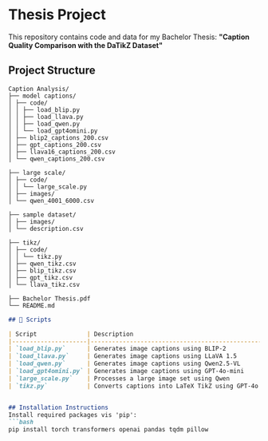 # Thesis Project 
This repository contains code and data for my Bachelor Thesis:
**"Caption Quality Comparison with the DaTikZ Dataset"**

## Project Structure
```
Caption Analysis/
├── model captions/
│ ├── code/
│ │ ├── load_blip.py
│ │ ├── load_llava.py
│ │ ├── load_qwen.py
│ │ └── load_gpt4omini.py
│ ├── blip2_captions_200.csv
│ ├── gpt_captions_200.csv
│ ├── llava16_captions_200.csv
│ └── qwen_captions_200.csv

├── large scale/
│ ├── code/
│ │ └── large_scale.py
│ ├── images/
│ └── qwen_4001_6000.csv

├── sample dataset/
│ ├── images/
│ └── description.csv

├── tikz/
│ ├── code/
│ │ └── tikz.py
│ ├── qwen_tikz.csv
│ ├── blip_tikz.csv
│ ├── gpt_tikz.csv
│ └── llava_tikz.csv

├── Bachelor Thesis.pdf
└── README.md
```

```md
## 📜 Scripts

| Script              | Description                                        |
|---------------------|----------------------------------------------------|
| `load_blip.py`      | Generates image captions using BLIP-2              |
| `load_llava.py`     | Generates image captions using LLaVA 1.5           |
| `load_qwen.py`      | Generates image captions using Qwen2.5-VL          |
| `load_gpt4omini.py` | Generates image captions using GPT-4o-mini         |
| `large_scale.py`    | Processes a large image set using Qwen             |
| `tikz.py`           | Converts captions into LaTeX TikZ using GPT-4o     |


## Installation Instructions
Install required packages vis 'pip':
```bash
pip install torch transformers openai pandas tqdm pillow